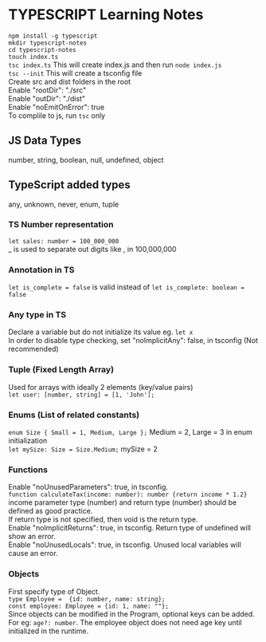# TYPESCRIPT Learning Notes

`npm install -g typescript` <br/>
`mkdir typescript-notes` <br/>
`cd typescript-notes` <br/>
`touch index.ts` <br/>
`tsc index.ts` This will create index.js and then run `node index.js` <br/>
`tsc --init` This will create a tsconfig file <br/>
Create src and dist folders in the root <br/>
Enable "rootDir": "./src" <br/>
Enable "outDir": "./dist" <br/>
Enable "noEmitOnError": true <br/>
To complile to js, run `tsc` only <br/>

## JS Data Types
number, string, boolean, null, undefined, object
## TypeScript added types
any, unknown, never, enum, tuple
### TS Number representation
`let sales: number = 100_000_000` <br/>
_ is used to separate out digits like , in 100,000,000 <br/>
### Annotation in TS
`let is_complete = false` is valid instead of `let is_complete: boolean = false`
### Any type in TS
Declare a variable but do not initialize its value eg. `let x` <br/>
In order to disable type checking, set "noImplicitAny": false, in tsconfig (Not recommended)
### Tuple (Fixed Length Array)
Used for arrays with ideally 2 elements (key/value pairs) <br/>
`let user: [number, string] = [1, 'John'];`
### Enums (List of related constants)
`enum Size { Small = 1, Medium, Large };` Medium = 2, Large = 3 in enum initialization <br/>
`let mySize: Size = Size.Medium;` mySize = 2
### Functions
Enable "noUnusedParameters": true, in tsconfig.<br/>
`function calculateTax(income: number): number {return income * 1.2}`<br/>
income parameter type (number) and return type (number) should be defined as good practice. <br/>
If return type is not specified, then void is the return type. <br/>
Enable "noImplicitReturns": true, in tsconfig. Return type of undefined will show an error.<br/>
Enable "noUnusedLocals": true, in tsconfig. Unused local variables will cause an error.<br/>
### Objects
First specify type of Object. <br/>
`type Employee =  {id: number, name: string};`<br/>
`const employee: Employee = {id: 1, name: ""};`<br/>
Since objects can be modified in the Program, optional keys can be added. For eg: `age?: number`. The employee object does not need age key until initialized in the runtime.